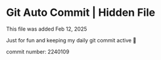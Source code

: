# Git Auto Commit | Hidden File

This file was added Feb 12, 2025

Just for fun and keeping my daily git commit active 🤪

commit number: 2240109
